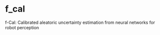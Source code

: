 # f_cal
f-Cal: Calibrated aleatoric uncertainty estimation from neural networks for robot perception
